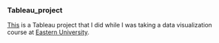 ### Tableau_project
[This](https://public.tableau.com/authoring/TableauProject_16967828328060/Profitanalysisstory) is a Tableau project that I did while I was taking a data visualization course at [Eastern University](https://www.eastern.edu/academics/colleges-seminary/college-health-and-sciences/departments/department-mathematical-5).
